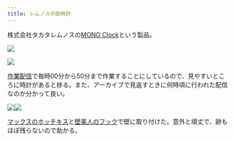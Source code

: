 ```yaml
---
title: レムノスの掛時計
---
```

株式会社タカタレムノスの[MONO Clock](https://www.amazon.co.jp/dp/B004UIT8BK)という製品。

![](https://lh5.googleusercontent.com/ioCehIL6aLRnPFAIwP8kkIBzasrAz4yEtfo5kDAiVwp873uTWH2gpasJ7gBElrPhhYlmx-b6X1Ys-4m-PUWcnDr-gJYXhDhkAcbU9gDSbpyA35G8VPBUeWH27e4X-nobi7yDM19XNkY2JdGmRg)

![](https://lh3.googleusercontent.com/NONy_CpylVl21dcvL393KLEi3a2K8iFWxfowIhv-3oR8mWa9hB1PKf3ttvEwgKNKmlUXtyCmbiZ-Di3lmh5KKUdiP2HZfJcnfRVo2fVXedFy36SxQ31UmlmOqDDpCUwHrQ4_Gil2fl2XPZro0g)

[作業配信](https://www.youtube.com/channel/UC5s-KpSDGzxWPWNv94PnJHw)で毎時00分から50分まで作業することにしているので、見やすいところに時計があると捗る。また、アーカイブで見返すときに何時頃に行われた配信なのか分かって良い。

![](https://lh3.googleusercontent.com/mixYixeYLuXXua5dtLtGVf3jA-rc2UQZse9mslkq3zgamjz79yNo9ydIyZ8mW4TIHfsUAzaUcMsNp-Y-Zq6RIGPkVrGvNHl34qa8334XpJmHOGzW46SGsXsxO4ZktsfsX0CrhKQYQKRRs0p0tQ)![](https://lh5.googleusercontent.com/Qk-z06la1_4hh176t6V-5mr14xWKwEV6mh8YSLIY7MrmUjtal9zBbB40sq9A75mfanftzLYnpNjjp-9MIGj5i4FtmWlMEyqTL2FYodNaQ15T7TU21VSrFIvsm-tA0x9WlqsyXT8iEdBmMTDA1w)

[マックスのホッチキス](https://www.amazon.co.jp/dp/B000O9WRWG)と[壁美人のフック](https://www.amazon.co.jp/dp/B00CU78TDG)で壁に取り付けた。意外と頑丈で、跡もほぼ残らないので助かる。
